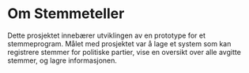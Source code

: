 # Om Stemmeteller
Dette prosjektet innebærer utviklingen av en prototype for et stemmeprogram. Målet med prosjektet var å lage et system som kan registrere stemmer for politiske partier, vise en oversikt over alle avgitte stemmer, og lagre informasjonen.
